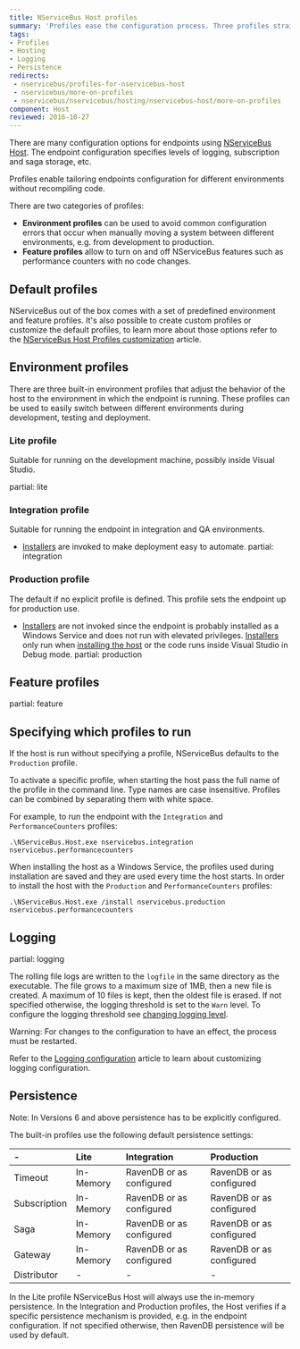 ```yaml
---
title: NServiceBus Host profiles
summary: 'Profiles ease the configuration process. Three profiles straight from the box: Lite, Integration, and Production.'
tags:
- Profiles
- Hosting
- Logging
- Persistence
redirects:
 - nservicebus/profiles-for-nservicebus-host
 - nservicebus/more-on-profiles
 - nservicebus/nservicebus/hosting/nservicebus-host/more-on-profiles
component: Host
reviewed: 2016-10-27
---
```


There are many configuration options for endpoints using [NServiceBus Host](/nservicebus/hosting/nservicebus-host/). The endpoint configuration specifies levels of logging, subscription and saga storage, etc. 

Profiles enable tailoring endpoints configuration for different environments without recompiling code.

There are two categories of profiles:

 * **Environment profiles** can be used to avoid common configuration errors that occur when manually moving a system between different environments, e.g. from development to production.
 * **Feature profiles** allow to turn on and off NServiceBus features such as performance counters with no code changes.


## Default profiles

NServiceBus out of the box comes with a set of predefined environment and feature profiles. It's also possible to create custom profiles or customize the default profiles, to learn more about those options refer to the [NServiceBus Host Profiles customization](/nservicebus/hosting/nservicebus-host/profiles-customization.md) article.


## Environment profiles

There are three built-in environment profiles that adjust the behavior of the host to the environment in which the endpoint is running. These profiles can be used to easily switch between different environments during development, testing and deployment.


### Lite profile

Suitable for running on the development machine, possibly inside Visual Studio.

partial: lite


### Integration profile

Suitable for running the endpoint in integration and QA environments.

* [Installers](/nservicebus/operations/installers.md) are invoked to make deployment easy to automate.
partial: integration


### Production profile

The default if no explicit profile is defined. This profile sets the endpoint up for production use.

* [Installers](/nservicebus/operations/installers.md) are not invoked since the endpoint is probably installed as a Windows Service and does not run with elevated privileges. [Installers](/nservicebus/operations/installers.md) only run when [installing the host](/nservicebus/hosting/nservicebus-host/installation.md) or the code runs inside Visual Studio in Debug mode.
partial: production


## Feature profiles

partial: feature


## Specifying which profiles to run

If the host is run without specifying a profile, NServiceBus defaults to the `Production` profile.

To activate a specific profile, when starting the host pass the full name of the profile in the command line. Type names are case insensitive. Profiles can be combined by separating them with white space.

For example, to run the endpoint with the `Integration` and `PerformanceCounters` profiles:

```dos
.\NServiceBus.Host.exe nservicebus.integration nservicebus.performancecounters
```

When installing the host as a Windows Service, the profiles used during installation are saved and they are used every time the host starts. In order to install the host with the `Production` and `PerformanceCounters` profiles:

```dos
.\NServiceBus.Host.exe /install nservicebus.production nservicebus.performancecounters
```


## Logging

partial: logging


The rolling file logs are written to the `logfile` in the same directory as the executable. The file grows to a maximum size of 1MB, then a new file is created. A maximum of 10 files is kept, then the oldest file is erased. If not specified otherwise, the logging threshold is set to the `Warn` level. To configure the logging threshold see [changing logging level](/nservicebus/logging/#logging-levels).

Warning: For changes to the configuration to have an effect, the process must be restarted.

Refer to the [Logging configuration](/nservicebus/hosting/nservicebus-host/logging-configuration.md) article to learn about customizing logging configuration.


## Persistence

Note: In Versions 6 and above persistence has to be explicitly configured.

The built-in profiles use the following default persistence settings:

| -              | Lite     | Integration             | Production              |
|:---------------|:---------|:------------------------|:------------------------|
|  Timeout       |In-Memory |RavenDB or as configured |RavenDB or as configured |
|  Subscription  |In-Memory |RavenDB or as configured |RavenDB or as configured |
|  Saga          |In-Memory |RavenDB or as configured |RavenDB or as configured |
|  Gateway       |In-Memory |RavenDB or as configured |RavenDB or as configured |
|  Distributor   |-         |-                        |-                        |

In the Lite profile NServiceBus Host will always use the in-memory persistence. In the Integration and Production profiles, the Host verifies if a specific persistence mechanism is provided, e.g. in the endpoint configuration. If not specified otherwise, then RavenDB persistence will be used by default.
